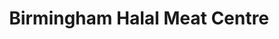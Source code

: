 ---
title: "Birmingham Halal Meat Centre"
url: /birmingham/birmingham-halal-meat-centre/
shop: Metzgerei
---